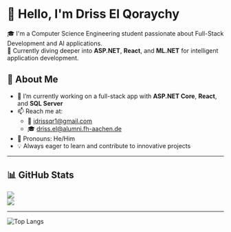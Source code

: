# 👋 Hello, I'm Driss El Qoraychy

🎓 I'm a Computer Science Engineering student passionate about Full-Stack Development and AI applications.  
🚀 Currently diving deeper into **ASP.NET**, **React**, and **ML.NET** for intelligent application development.

## 💼 About Me

- 🔭 I’m currently working on a full-stack app with **ASP.NET Core**, **React**, and **SQL Server**  
- 📫 Reach me at:  
  - 📧 [idrissqr1@gmail.com](mailto:idrissqr1@gmail.com)  
  - 🎓 [driss.el@alumni.fh-aachen.de](mailto:driss.el@alumni.fh-aachen.de)  
- 💬 Pronouns: He/Him  
- 💡 Always eager to learn and contribute to innovative projects  

---

## 📊 GitHub Stats

![](https://github-readme-streak-stats.herokuapp.com/?user=idriss111&theme=swift&hide_border=false)<br/>
![](https://github-readme-stats.vercel.app/api/top-langs/?username=idriss111&theme=swift&hide_border=false&include_all_commits=false&count_private=false&layout=compact)

---

![Top Langs](https://github-readme-stats.vercel.app/api/top-langs/?username=idriss111&layout=compact&theme=tokyonight&border_radius=6&hide_progress=false)





